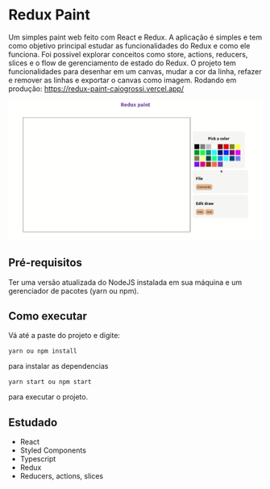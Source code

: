 # Redux Paint
Um simples paint web feito com React e Redux. A aplicação é simples e tem como objetivo principal estudar as funcionalidades do Redux e como ele funciona. Foi possivel explorar conceitos como store, actions, reducers, slices e o flow de gerenciamento de estado do Redux. O projeto tem funcionalidades para desenhar em um canvas, mudar a cor da linha, refazer e remover as linhas e exportar o canvas como imagem. Rodando em produção: https://redux-paint-caiogrossi.vercel.app/

<p align="center">
  <img src="/demo/redux-paint.gif" />
</p>


## Pré-requisitos
Ter uma versão atualizada do NodeJS instalada em sua máquina e um gerenciador de pacotes (yarn ou npm).

## Como executar
Vá até a paste do projeto e digite:
```
yarn ou npm install
```
para instalar as dependencias
```
yarn start ou npm start
```
para executar o projeto.
## Estudado
* React
* Styled Components
* Typescript
* Redux
* Reducers, actions, slices
